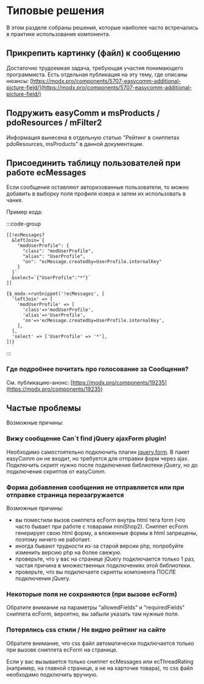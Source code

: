 # Типовые решения

В этом разделе собраны решения, которые наиболее часто встречались в практике использования компонента.

## Прикрепить картинку (файл) к сообщению

Достаточно трудоемкая задача, требующая участия понимающего программиста.
Есть отдельная публикация на эту тему, где описаны нюансы: [https://modx.pro/components/5707-easycomm-additional-picture-field/](https://modx.pro/components/5707-easycomm-additional-picture-field/)

## Подружить easyComm и msProducts / pdoResources / mFilter2

Информация вынесена в отдельную статью "Рейтинг в сниппетах pdoResources, msProducts" в данной документации.

## Присоединить таблицу пользователей при работе ecMessages

Если сообщения оставляют авторизованные пользователи, то можно добавить в выборку поля профиля юзера и затем их использовать в чанке.

Пример кода:

:::code-group

```modx
[[!ecMessages?
  &leftJoin=`{
    "modUserProfile": {
      "class": "modUserProfile",
      "alias": "UserProfile",
      "on": "ecMessage.createdby=UserProfile.internalKey"
    }
  }`
  &select=`{"UserProfile":"*"}`
]]
```

```fenom
{$_modx->runSnippet('!ecMessages', [
  'leftJoin' => [
    'modUserProfile' => [
      'class'=>'modUserProfile',
      'alias'=>'UserProfile',
      'on'=>'ecMessage.createdby=UserProfile.internalKey',
    ],
  ],
  'select' => ['UserProfile' => '*'],
])}
```

:::

### Где подробнее почитать про голосование за Сообщения?

См. публикацию-анонс: [https://modx.pro/components/19235](https://modx.pro/components/19235)

## Частые проблемы

Возможные причины:

### Вижу сообщение Can`t find jQuery ajaxForm plugin!

Необходимо самостоятельно подключить плагин [jquery.form](http://malsup.com/jquery/form/). В пакет easyComm он не входит, но требуется для отправки форм через ajax. Подключить скрипт нужно после подключения библиотеки jQuery, но до подключения скриптов от easyComm.

### Форма добавления сообщения не отправляется или при отправке страница перезагружается

Возможные причины:

- вы поместили вызов сниппета ecForm внутрь html тега form (что часто бывает при работе с товарами miniShop2). Сниппет ecForm генерирует свою html форму, а вложенные формы в html запрещены, поэтому ничего не работает.
- иногда бывают трудности из-за старой версии php, попробуйте изменить версию php на более свежую.
- проверьте, что у вас на странице jQuery подключается только 1 раз, частая причина в множественных подключениях этой библиотеки.
- проверьте, что вы подключаете скрипты компонента ПОСЛЕ подключения jQuery.

### Некоторые поля не сохраняются (при вызове ecForm)

Обратите внимание на параметры "allowedFields" и "requiredFields" сниппета ecForm, вероятно, вы забыли указать там нужные поля.

### Потерялись css стили / Не видно рейтинг на сайте

Обратите внимание, что css файл автоматически подключается только при вызове сниппета ecForm на странице.

Если у вас вызывается только сниппет ecMessages или ecThreadRating (например, на главной странице, а не на карточке товара), то css файл необходимо подключить вручную.
